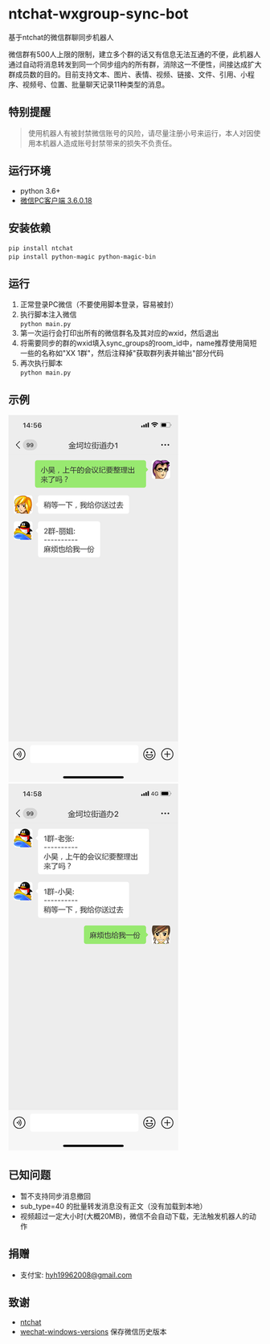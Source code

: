 # ntchat-wxgroup-sync-bot
基于ntchat的微信群聊同步机器人  

微信群有500人上限的限制，建立多个群的话又有信息无法互通的不便，此机器人通过自动将消息转发到同一个同步组内的所有群，消除这一不便性，间接达成扩大群成员数的目的。目前支持文本、图片、表情、视频、链接、文件、引用、小程序、视频号、位置、批量聊天记录11种类型的消息。
## 特别提醒
> 使用机器人有被封禁微信账号的风险，请尽量注册小号来运行，本人对因使用本机器人造成账号封禁带来的损失不负责任。
## 运行环境
- python 3.6+
- [微信PC客户端 3.6.0.18](https://github.com/tom-snow/wechat-windows-versions/releases/download/v3.6.0.18/WeChatSetup-3.6.0.18.exe)
## 安装依赖
`pip install ntchat`  
`pip install python-magic python-magic-bin`
## 运行
1. 正常登录PC微信（不要使用脚本登录，容易被封）
2. 执行脚本注入微信  
`python main.py`  
3. 第一次运行会打印出所有的微信群名及其对应的wxid，然后退出
4. 将需要同步的群的wxid填入sync_groups的room_id中，name推荐使用简短一些的名称如"XX 1群"，然后注释掉"获取群列表并输出"部分代码
5. 再次执行脚本  
`python main.py`  
## 示例
![chat1](https://raw.githubusercontent.com/hyh19962008/ntchat-wxgroup-sync-bot/main/example/chat1.png)
![chat2](https://raw.githubusercontent.com/hyh19962008/ntchat-wxgroup-sync-bot/main/example/chat2.png)
## 已知问题
- 暂不支持同步消息撤回
- sub_type=40 的批量转发消息没有正文（没有加载到本地）
- 视频超过一定大小时(大概20MB)，微信不会自动下载，无法触发机器人的动作
## 捐赠
- 支付宝: hyh19962008@gmail.com
## 致谢
- [ntchat](https://github.com/billyplus/ntchat)
- [wechat-windows-versions](https://github.com/tom-snow/wechat-windows-versions) 保存微信历史版本 